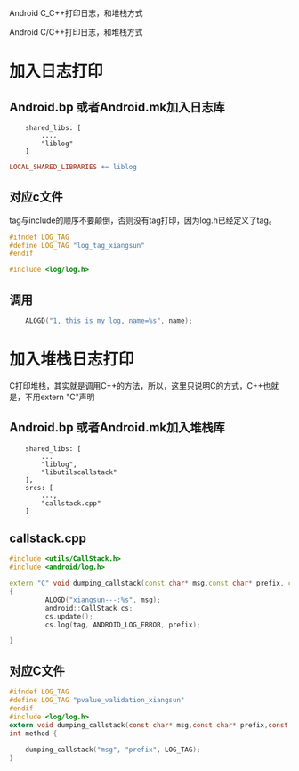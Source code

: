 Android C_C++打印日志，和堆栈方式

Android C/C++打印日志，和堆栈方式

# 加入日志打印
## Android.bp 或者Android.mk加入日志库

```Android.bp
	shared_libs: [
        ....
        "liblog"
    ]
```
```Android.mk
LOCAL_SHARED_LIBRARIES += liblog

```

## 对应c文件
tag与include的顺序不要颠倒，否则没有tag打印，因为log.h已经定义了tag。
```c
#ifndef LOG_TAG
#define LOG_TAG "log_tag_xiangsun"
#endif

#include <log/log.h>
```

## 调用
```c
	ALOGD("1, this is my log, name=%s", name);
```

# 加入堆栈日志打印

C打印堆栈，其实就是调用C++的方法，所以，这里只说明C的方式，C++也就是，不用extern "C"声明

## Android.bp 或者Android.mk加入堆栈库
```Android.bp
    shared_libs: [
        ...
        "liblog",
        "libutilscallstack"
    ],
	srcs: [
		...,
        "callstack.cpp"
	]
```
## callstack.cpp 
```cpp
#include <utils/CallStack.h>
#include <android/log.h>

extern "C" void dumping_callstack(const char* msg,const char* prefix, const char* tag)
{
         ALOGD("xiangsun---:%s", msg);
         android::CallStack cs;
         cs.update();
         cs.log(tag, ANDROID_LOG_ERROR, prefix);

}
```

## 对应C文件

```c
#ifndef LOG_TAG
#define LOG_TAG "pvalue_validation_xiangsun"
#endif
#include <log/log.h>
extern void dumping_callstack(const char* msg,const char* prefix,const char* tag);
int method {
	
	dumping_callstack("msg", "prefix", LOG_TAG);
}

```

